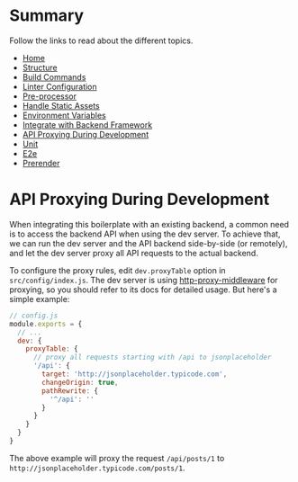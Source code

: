# Summary
Follow the links to read about the different topics.

- [Home](https://github.com/MaxHill/vue-starter/tree/master/docs)
- [Structure](https://github.com/MaxHill/vue-starter/tree/master/docs/structure.md)
- [Build Commands](https://github.com/MaxHill/vue-starter/tree/master/docs/commands.md)
- [Linter Configuration](https://github.com/MaxHill/vue-starter/tree/master/docs/linter.md)
- [Pre-processor](https://github.com/MaxHill/vue-starter/tree/master/docs/pre-processor.md)
- [Handle Static Assets](https://github.com/MaxHill/vue-starter/tree/master/docs/static.md)
- [Environment Variables](https://github.com/MaxHill/vue-starter/tree/master/docs/env.md)
- [Integrate with Backend Framework](https://github.com/MaxHill/vue-starter/tree/master/docs/backend.md)
- [API Proxying During Development](https://github.com/MaxHill/vue-starter/tree/master/docs/proxy.md)
- [Unit](https://github.com/MaxHill/vue-starter/tree/master/docs/unit.md)
- [E2e](https://github.com/MaxHill/vue-starter/tree/master/docs/e2e.md)
- [Prerender](https://github.com/MaxHill/vue-starter/tree/master/docs/prerender.md)


# API Proxying During Development

When integrating this boilerplate with an existing backend, a common need is to access the backend API when using the dev server. To achieve that, we can run the dev server and the API backend side-by-side (or remotely), and let the dev server proxy all API requests to the actual backend.

To configure the proxy rules, edit `dev.proxyTable` option in `src/config/index.js`. The dev server is using [http-proxy-middleware](https://github.com/chimurai/http-proxy-middleware) for proxying, so you should refer to its docs for detailed usage. But here's a simple example:

``` js
// config.js
module.exports = {
  // ...
  dev: {
    proxyTable: {
      // proxy all requests starting with /api to jsonplaceholder
      '/api': {
        target: 'http://jsonplaceholder.typicode.com',
        changeOrigin: true,
        pathRewrite: {
          '^/api': ''
        }
      }
    }
  }
}
```

The above example will proxy the request `/api/posts/1` to `http://jsonplaceholder.typicode.com/posts/1`.
